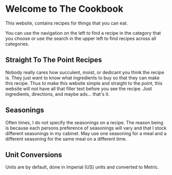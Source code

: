 # Welcome to The Cookbook

This website, contains recipes for things that you can eat.

You can use the navigation on the left to find a recipe in the category that you choose or use the search
in the upper left to find recipes across all categories.

## Straight To The Point Recipes

Nobody really cares how succulent, moist, or dedicant you think the recipe is. They just want to know what
ingredients to buy so that they can make this recipe.
Thus to make this website simple and straight to the point, this website will not have all that filler
text before you see the recipe. Just ingredients, directions, and maybe ads... that's it.

## Seasonings

Often times, I do not specify the seasonings on a recipe. The reason being is because each persons preference 
of seasonings will vary and that I stock different seasonings in my cabinet. May use one seasoning for 
a meal and a different seasoning for the same meal on a different time.

## Unit Conversions

Units are by default, done in Imperial (US) units and converted to Metric.
